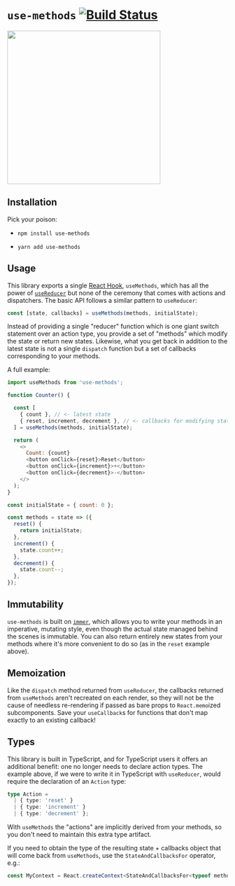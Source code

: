 # `use-methods` [![Build Status](https://travis-ci.com/pelotom/use-methods.svg?branch=master)](https://travis-ci.com/pelotom/use-methods)

<img src="https://i.imgur.com/2GzRGBU.png" width="350">

## Installation

Pick your poison:
- ```
  npm install use-methods
  ```
- ```
  yarn add use-methods
  ```

## Usage

This library exports a single [React Hook](https://reactjs.org/docs/hooks-intro.html), `useMethods`, which has all the power of [`useReducer`](https://reactjs.org/docs/hooks-reference.html#usereducer) but none of the ceremony that comes with actions and dispatchers. The basic API follows a similar pattern to `useReducer`:

```js
const [state, callbacks] = useMethods(methods, initialState);
```

Instead of providing a single "reducer" function which is one giant switch statement over an action type, you provide a set of "methods" which modify the state or return new states. Likewise, what you get back in addition to the latest state is not a single `dispatch` function but a set of callbacks corresponding to your methods.

A full example:

```js
import useMethods from 'use-methods';

function Counter() {

  const [
    { count }, // <- latest state
    { reset, increment, decrement }, // <- callbacks for modifying state
  ] = useMethods(methods, initialState);

  return (
    <>
      Count: {count}
      <button onClick={reset}>Reset</button>
      <button onClick={increment}>+</button>
      <button onClick={decrement}>-</button>
    </>
  );
}

const initialState = { count: 0 };

const methods = state => ({
  reset() {
    return initialState;
  },
  increment() {
    state.count++;
  },
  decrement() {
    state.count--;
  },
});
```

## Immutability

`use-methods` is built on [`immer`](https://github.com/mweststrate/immer), which allows you to write your methods in an imperative, mutating style, even though the actual state managed behind the scenes is immutable. You can also return entirely new states from your methods where it's more convenient to do so (as in the `reset` example above).

## Memoization

Like the `dispatch` method returned from `useReducer`, the callbacks returned from `useMethods` aren't recreated on each render, so they will not be the cause of needless re-rendering if passed as bare props to `React.memo`ized subcomponents. Save your `useCallback`s for functions that don't map exactly to an existing callback!

## Types

This library is built in TypeScript, and for TypeScript users it offers an additional benefit: one no longer needs to declare action types. The example above, if we were to write it in TypeScript with `useReducer`, would require the declaration of an `Action` type:

```ts
type Action =
  | { type: 'reset' }
  | { type: 'increment' }
  | { type: 'decrement' };
```

With `useMethods` the "actions" are implicitly derived from your methods, so you don't need to maintain this extra type artifact.

If you need to obtain the type of the resulting state + callbacks object that will come back from `useMethods`, use the `StateAndCallbacksFor` operator, e.g.:

```ts
const MyContext = React.createContext<StateAndCallbacksFor<typeof methods> | null>(null);
```
